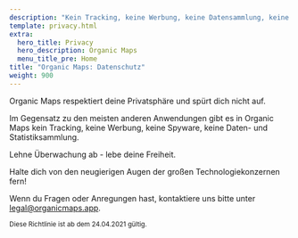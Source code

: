 ```yaml
---
description: "Kein Tracking, keine Werbung, keine Datensammlung, keine Statistiksammlung, keine Spyware"
template: privacy.html
extra:
  hero_title: Privacy
  hero_description: Organic Maps 
  menu_title_pre: Home
title: "Organic Maps: Datenschutz"
weight: 900
---
```


Organic Maps respektiert deine Privatsphäre und spürt dich nicht auf.

Im Gegensatz zu den meisten anderen Anwendungen gibt es in Organic Maps kein
Tracking, keine Werbung, keine Spyware, keine Daten- und Statistiksammlung.

Lehne Überwachung ab - lebe deine Freiheit.

Halte dich von den neugierigen Augen der großen Technologiekonzernen fern!

Wenn du Fragen oder Anregungen hast, kontaktiere uns bitte unter
[legal@organicmaps.app](mailto:legal@organicmaps.app).

<sub>Diese Richtlinie ist ab dem 24.04.2021 gültig.</sub>
